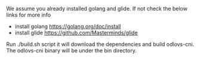 We assume you already installed golang and glide. If not check the below links for more info
- install golang
 https://golang.org/doc/install
- install glide
 https://github.com/Masterminds/glide

Run ./build.sh script it will download the dependencies and build odlovs-cni. The odlovs-cni
binary will be under the bin directory.